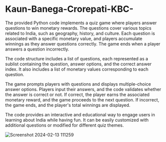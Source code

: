 # Kaun-Banega-Crorepati-KBC-

The provided Python code implements a quiz game where players answer questions to win monetary rewards. The questions cover various topics related to India, such as geography, history, and culture. Each question is associated with a specific monetary value, and players accumulate winnings as they answer questions correctly. The game ends when a player answers a question incorrectly.

The code structure includes a list of questions, each represented as a sublist containing the question, answer options, and the correct answer index. It also includes a list of monetary values corresponding to each question.

The game prompts players with questions and displays multiple-choice answer options. Players input their answers, and the code validates whether the answer is correct or not. If correct, the player earns the associated monetary reward, and the game proceeds to the next question. If incorrect, the game ends, and the player's total winnings are displayed.

The code provides an interactive and educational way to engage users in learning about India while having fun. It can be easily customized with additional questions or modified for different quiz themes.

![Screenshot 2024-02-13 111259](https://github.com/jaiswalrahul2427/Kaun-Banega-Crorepati-KBC-/assets/133475235/a9080633-ac31-4d35-a946-70561a1e5425)
